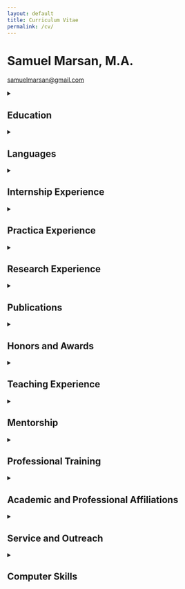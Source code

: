 ```yaml
---
layout: default
title: Curriculum Vitae
permalink: /cv/
---
```

# Samuel Marsan, M.A.
[samuelmarsan@gmail.com](mailto:samuelmarsan@gmail.com)

<details>
<summary><h2>Education</h2></summary>

**Ph.D.\*** Duke University, Clinical Psychology, Durham, NC 2017–2024  
Dissertation Proposal: *A Self-Report Measure of Body Image Quality of Life: Development of a Multi-Item Instrument for the Assessment of Transgender Experiences of Embodiment in Adolescents*  
Committee: Nancy Zucker, Ph.D. (Faculty Advisor), Melanie Bonner, Ph.D. (Chair), Sarah Gaither, Ph.D., Dane Whicker, Ph.D., Bryce Reeve, Ph.D.  
Internship: UTHealth Doctoral Psychology Internship Program (UTHDPIP)  
Internship Training Director: Katherine Loveland, Ph.D.  
Certificate of College Teaching  
Degree expected: 2024  
\*All but dissertation (ABD)  

**M.A.** Duke University, Clinical Psychology, Durham, NC December 2020  
Thesis: *Measurement of body image in transgender children: A scoping review.*  
Committee: Nancy Zucker, Ph.D. (Faculty Advisor), Melanie Bonner, Ph.D. (Chair), Sarah Gaither, Ph.D., Dane Whicker, Ph.D.  

**B.S.** University of North Carolina at Chapel Hill December 2014  
Psychology, Chapel Hill, NC  

**A.A.** The Honors College–Miami Dade College July 2012  
Business Administration, Miami Dade, FL  
English-Spanish Dual Language Program  

**A.A.\*** Miami Dade College, English for Academic Purposes (EAP) 2010  
Miami Dade, FL  
\*Non-degree pathway to a major in Pre-Bachelor of Arts  

**B.E.\*** Instituto Superior Politécnico José Antonio Echevería 2007–2009  
Telecommunications, Havana, Cuba  
\*Completed three full-time semesters of a Bachelor of Engineering (B.E.) program (studies interrupted by immigration to the United States)

</details>

<details>
<summary><h2>Languages</h2></summary>

**Spanish:** Native Language  
**English:** Bilingual Proficiency

</details>

<details>
<summary><h2>Internship Experience</h2></summary>

**UTHealth Doctoral Psychology Internship Program, Houston, TX | 2023-present**

**UTHealth Child and Family Psychotherapy Rotation | November 2023-June 2024**  
Louis A. Faillace, MD Department of Psychiatry & Behavioral Sciences  
Supervisors: Seema Jacobs, Ph.D., Jennifer Hughes, Ph.D., Leslie Taylor, Ph.D.

Deliver weekly evidence-based cognitive behavioral therapies for childhood externalizing behaviors, anxiety, specific phobia, depression, attention problems, hyperactivity, and autism. Treatment protocols used:  
- The Zones of Regulation  
- Facing your Fears  
- Exposure therapy  
- Parent training using the Research Units in Behavioral Intervention (RUBI)  

Conduct screening and intake sessions weekly  
Write intake reports weekly  
Average time spent monthly at this site: 45 hours  

**UTHealth C.L.A.S.S. (Changing Lives through Autism Spectrum Services) Clinic Rotation | July 2023-October 2023**  
Louis A. Faillace, MD Department of Psychiatry & Behavioral Sciences  
Supervisor: Katherine Loveland, Ph.D.

- Conducted diagnostic intake interviews twice weekly with adults with autism-related concerns  
- Administered the Autism Diagnostic Observation Schedule-2 (ADOS-2) once weekly, modules 3 and 4  
- Wrote 5 integrative psychological reports  
- Co-led a 10-week support group with 5 autistic adults navigating various types of relationships (e.g., familial, professional, romantic, etc.)  
- Led a 4-week support group for 18 Spanish-speaking parents, and 12 military families, of autistic young adults  
- Delivered weekly coaching sessions to autistic young adults in English or Spanish using modified motivational interviewing strategies  
- Supervised one practicum student in the delivery of weekly Cognitive Behavioral Therapy  
- Wrote intake reports twice weekly  
- Average time spent monthly at this site: 45 hours  

</details>

<details>
<summary><h2>Practica Experience</h2></summary>

**Child and Adolescent Health Psychology and Pediatric Neuropsychology | 2022-present**  
Duke University Department of Psychiatry and Behavioral Sciences  
Supervisors: Katharine Donlon, Ph.D., Sarah O'Rourke, Ph.D., Kyla Machell-Blalock, Ph.D.

- Assessed intellectual functioning of children and adolescents with brain tumors and related medical histories of vision, hearing, and motor impairments  
- Administered, scored, and interpreted neuropsychological assessments twice monthly  

Prepared integrative reports based on a variety of neuropsychology instruments:  
- Beery-Buktenica Developmental Test of Visual-Motor Integration-Sixth Edition (Beery VMI)  
- California Verbal Learning Test Children’s Version (CVLT-C)  
- Wechsler Abbreviated Scale of Intelligence-Second Edition (WASI-II)  
- Wechsler Intelligence Scale for Children-Fourth Edition (WISC-IV)  
- Wechsler Preschool & Primary Scale of Intelligence-Fourth Edition (WPPSI-IV)  
- Wechsler Adult Intelligence Scale-Fourth Edition (WAIS-IV)  
- Wide Range Assessment of Memory and Learning-Third Edition (WRAML3)  

- Delivered weekly evidence-based individual psychotherapy for children and adolescents with somatic symptoms and chronic conditions, such as Amplified Musculoskeletal Pain Syndrome (AMPS), using cognitive behavioral therapy (CBT) strategies  
- Worked within a multidisciplinary team composed of nurses, as well as physical and occupational therapists  
- Average time spent monthly at this site: 50 hours  

**Duke Center for Autism and Brain Development | 2021-2022**  
Duke University Department of Psychiatry and Behavioral Sciences  
Supervisor: Jill Howard, Ph.D.

- Initiated collaboration between the Duke Center for Autism and Brain Development and the Duke Child and Adolescent Gender Care Clinic  
- Conducted evidence-based diagnostic evaluation and treatment of autism spectrum disorders (ASD) and other neurodevelopmental disorders  
- Administered, scored, and interpreted psychodiagnostics assessments twice weekly  

Prepared psychological reports (twice monthly) based on a variety of instruments:  
- DSM-5 ASD Caregiver Interview Instrument  
- Parent-mediated telemedicine evaluation of ASD (TELE-ASD-PEDS)  
- Childhood Autism Rating Scale-2, High Functioning  
- Childhood Autism Rating Scale-2, Standard  
- Vineland Adaptive Behavior Scales-3-Interview  

Provided psychosocial support for children, adolescents, and young adults with autism in the context of individual and family therapy services, such as:  
- Program for the Education and Enrichment of Relational Skills (PEERS)  
- CBT for transgender adolescents with a gender-affirming focus  
- Parent training using the Research Units in Behavioral Intervention (RUBI)  
- School-based intervention  
- Stress and Anger Management Program (STAMP)  
- Family Intervention for Suicide Prevention (FISP)  
- Motivational interviewing (MI)  
- Organizational skills interventions  

- Worked within a multidisciplinary team composed of pediatric primary care physicians, endocrinologists, social workers, and speech-language pathologists  
- Spent 55 hours per month on average at this site  

**Duke Center for Eating Disorders | 2020-2021**  
Duke University Department of Psychiatry and Behavioral Sciences  
Supervisor: Nancy Zucker, Ph.D., Chantal Gil, Psy.D.

Delivered empirically validated treatments for youth and young adults with eating disorders, functional abdominal pain, gender dysphoria, and body dysmorphic disorder:  
- Enhanced CBT for eating disorders (CBT-E)  
- Family-Based Treatment (FBT)  
- Off the C.U.F.F. (Clear, Undisturbed, Firm, Funny): Parenting skills protocol for the management of disordered eating, adapted by Nancy Zucker, Ph.D. from FBT principles for parent support group settings  

Behavioral Therapies:  
- Acceptance and Commitment Therapy (ACT)  
- Feelings and Body Investigators (FBI)  
- Family Intervention for Suicide Prevention (FISP)  
- Unified Protocol (UP)  

- Co-led support groups of youth with Avoidant/Restrictive Food Intake Disorder (ARFID)  
- Co-led support groups for parents of youth with eating disorders  
- Consulted with multidisciplinary team of specialists in psychiatry, pediatrics, gastroenterology, endocrinology, and student health  
- Conducted ARFID psychodiagnostic interviews five times monthly via the Pica, ARFID, and Rumination Disorder Interview (PARDI) as part of an NIH-funded research project  
- Provided ongoing supervision to six Duke undergraduate peer health coaches who provided phone-based self-management support to their student peers  
- Spent 40 hours per month on average at this site  

**Psychosocial Treatment Clinic | 2019-2020**  
Duke University Department of Psychiatry and Behavioral Sciences  
Supervisors: Kyla Machell-Blalock, Ph.D., Chris Mauro, Ph.D.

Provided evidence-based interventions for children, adolescents and families struggling with anxiety and mood disorders using various protocols, such as:  
- Coping Cat and Cat Project (CBT)  
- Treatment for Adolescent Depression Study (TADS)  

Behavioral Therapies:  
- Family Intervention for Suicide Prevention (FISP)  
- Parent Training in Behavior Management for ADHD  
- School-based intervention  

- Conducted collaborative care with primary care providers for psychotropic medication management  
- Spent 30 hours per month on average at this site  

**The Duke Psychology Clinic | 2018-2019**  
Duke University Department of Psychology and Neuroscience  
Supervisors: Ron Batson, M.D. and David Rabiner, Ph.D.

Provided psychotherapy services for Duke undergraduates and adults from the broader Durham community with anxiety and mood disorders based on general principles, such as:  
- Therapeutic alliance  
- Language and reflection  
- Multiculturally informed practice  
- Mindfulness  
- Research-informed clinical decision-making  
- Integration of pharmacologic approaches, supervised by Ron Batson, M.D.  

- Conducted intake interviews, integrating with outcome measures for case conceptualizations  
- Administered projective tests and personality tests for case conceptualizations and treatment planning  
- Spent 20 hours per month on average at this site  

</details>

<details>
<summary><h2>Research Experience</h2></summary>

**Duke Population Science, Durham, NC | 2018–present**

**Qualitative Research Analyst, Transgender Health Measurement-Concept Elicitation Pilot Study (Pro00101113)**  
PI: Bryce Reeve, Ph.D., Advisor: Nancy Zucker, Ph.D.

- Led manuscript preparation for publication  
- Conducted Applied Thematic Analysis  
- Trained research staff on qualitative data analysis principles  
- Provided consultation on outreach and research recruitment strategies  
- Collaborated with local community partners in research-related decision-making within a community advisory board (CAB)

**Graduate Research Assistant, Using Clinical Data to Characterize and Generate Novel Hypotheses About the Pathophysiology of Gender Dysphoria (Pro00100256) | 2018–2019**  
PI: Deanna Adkins, M.D.

- Performed dataset cleanup and data management

**Duke Center for Eating Disorders, Durham, NC | 2015–present**

**Clinical Interviewer, Chompions! A treatment study for childhood Avoidant/Restrictive Food Intake Disorder (ARFID) (Pro00103645) | 2022–present**  
PI: Nancy Zucker, Ph.D.

- Trained research staff on the PARDI protocol  
- Conducted and scored ARFID diagnostic interviews, using the PARDI protocol

**Clinical Interviewer, Food Scientists: Investigation of Food Avoidance in Young Children (Pro00103430) | 2020–2021**  
PI: Nancy Zucker, Ph.D.

- Conducted and scored ARFID diagnostic interviews, using the PARDI protocol

**Graduate Research Assistant, The Duke Tummy Pain Study for Children: Feeling and Body Investigators (FBI) (Pro00043556) | 2018–2020**  
PI: Nancy Zucker, Ph.D.

- Translated informed consent form and recruitment materials into Spanish  
- Conducted mood induction and physiology laboratory sessions  
- Administered semi-structured parent and child interviews to monitor functional abdominal pain  
- Performed dataset cleanup and data management

**Clinical Research Specialist, Sr., Heart Rate Sensing and Response in Persons with Anorexia Nervosa (Pro00064421) | 2016–2017**  
PIs: Nancy Zucker, Ph.D., Kim Huffman, M.D., Ph.D.

- Collected anthropometric measurements of research participants  
- Piloted a heartbeat perception task  
- Piloted a water loading task  
- Conducted quantitative analysis of preliminary data for NIH grant application

**Clinical Research Specialist, Sr., Probiotic Treatment: The Role of the Gut Microbiome in Childhood Abdominal Pain and Anxiety (Pro00063870) | 2015–2017**  
PIs: Nancy Zucker, Ph.D., Richard Noel, M.D., Ph.D.

- Assisted in designing a pilot clinical trial testing the efficacy of a probiotic treatment  
- Managed registration and submission of the clinical trial to IRB, FDA (IND 16750), and ClinicalTrials.gov (NCT02711800)  
- Developed psychosocial stress-induction and biological specimen collection protocols for children  
- Managed preservation, transport, and storage of laboratory specimens

**Duke Center for Autism and Brain Development, Durham, NC | 2015–2019**

**Graduate Research Assistant, The Duke A+ Study (Pro00085435) | 2018–2019**  
PI: Geraldine Dawson, Ph.D.

- Assisted with behavioral management during autism diagnostic evaluation via the ADOS

**Graduate Research Assistant, The Autism Biomarker Consortium for Clinical Trials (Pro00065628) | 2016–2019**  
PI: Geraldine Dawson, Ph.D.

- Co-developed behavioral and social coding schemes via parent-child observation  
- Coded data using EthoVision XT and The Observer XT 12  
- Co-authored peer-reviewed article validating behavioral tracking data  
- Conducted quality control of observational data

**Clinical Research Specialist, Sr., Harnessing Technology to Improve Screening for Early Social and Communication Delays (Pro00053509) | 2015–2017**  
PIs: Geraldine Dawson, Ph.D., Helen Egger, M.D., Guillermo Sapiro, Ph.D.

- Coordinated piloting phase of a digital screening tool  
- Recruited toddler participants and caregivers in outpatient pediatric settings  
- Translated study materials into Spanish  
- Assessed cognitive functioning via MSEL  
- Created affect/gesture coding scheme using The Observer XT 12  
- Collaborated internationally on tool validation

**Duke Psychiatry and Behavioral Sciences, Durham, NC | Fall 2014**

**Community Engagement Assistant, Duke Integrated Pediatric Mental Health | Fall 2014**  
Directors: Helen Egger, M.D., Nicole Heilbron, Ph.D.

- Established community partnerships for referrals for LGBTQIA+ youth  
- Created a community resource guide of LGBTQIA+-affirming mental health providers

**University of North Carolina at Chapel Hill, Chapel Hill, NC | 2013–2014**

**Research Assistant, Road to Recovery from Eating Disorders Lab | 2013–2014**  
Director: Anna Bardone-Cone, Ph.D.

- Transcribed interviews of individuals with past eating disorders

**Research Assistant, Cognition and Addiction Biopsychology Lab | 2013–2014**  
Director: Charlotte Boettiger, Ph.D.

- Managed research visits  
- Administered attentional bias tasks using E-Prime  
- Conducted quantitative analysis  
- Completed independent study on depression and alcohol attentional bias  
- Co-authored peer-reviewed article on attentional bias and drinking behavior

</details>

<details>
<summary><h2>Publications</h2></summary>

### Peer-Reviewed Journal Publications

Ng, S., Liu, Y., Gaither, S., Marsan, S., & Zucker, N. (2021). The clash of culture and cuisine: A qualitative exploration of cultural tensions and attitudes toward food and body in Chinese young adult women. *International Journal of Eating Disorders, 54*(2), 174–183.

Hashemi, J., Dawson, G., Carpenter, K. L. H., Campbell, K., Qiu, Q., Espinosa, S., Marsan, S., Baker, J. P., Egger, H. L., & Sapiro, G. (2021). Computer Vision Analysis for Quantification of Autism Risk Behaviors. *IEEE Transactions on Affective Computing, 12*(1), 215–226.

Rivera-Cancel, A., Nicholas, J., Marsan, S., Herbert, B. M., Bulik, C., Loeb, K., & Zucker, N. (2020). Gut hypervigilance in anorexia nervosa: Implications for treatment. *Annals of Behavioral Medicine, 54*(Suppl. 1), S517–S517.

Zucker, N., Rivera-Cancel, A., Datta, N., Erwin, S., Julia, N., Caldwell, K., Ives, L., Romer, A., Marsan, S., Farber, M., & Maslow, G. (2020). Feeling and body investigators: A randomized controlled trial of a treatment for young children with functional abdominal pain. *Annals of Behavioral Medicine, 54*(Suppl. 1), S515–S515.

Sabatos-DeVito, M., Murias, M., Dawson, G., Howell, T., Yuan, A., Marsan, S., Bernier, R. A., Brandt, C. A., Chawarska, K., Dzuira, J. D., Faja, S., Jeste, S. S., Naples, A., Nelson, C. A., Shic, F., Sugar, C. A., Webb, S. J., McPartland, J. C., & Autism Biomarkers Consortium for Clinical Trials. (2019). Methodological considerations in the use of Noldus EthoVision XT video tracking of children with autism in multi-site studies. *Biological Psychology, 146*: 107712.

Campbell, K., Carpenter, K. L., Hashemi, J., Espinosa, S., Marsan, S., Borg, J. S., Chang, Z., Qiu, Q., Vermeer, S., Adler, E., Tepper, M., Egger, H. L., Baker, J. P., Sapiro, G., & Dawson, G. (2019). Computer vision analysis captures atypical attention in toddlers with autism. *Autism, 23*(3), 619–628.

Zucker, N., Mauro, C., Craske, M., Wagner, H. R., Datta, N., Hopkins, H., Caldwell, K., Kiridly, A., Marsan, S., Maslow, G., Mayer, E., Egger, H. (2017). Acceptance-based interoceptive exposure for young children with functional abdominal pain. *Behaviour Research and Therapy, 97*, 200–212.

Hashemi, J., Campbell, K., Carpenter, K., Harris, A., Qiu, Q., Tepper, M., Espinosa, S., Borg, J. S., Marsan, S., Calderbank, R., Baker, J., Egger, H., Dawson, G., & Sapiro, G. (2015). A scalable app for measuring autism risk behaviors in young children: A technical validity and feasibility study. *EAI Endorsed Transactions on Scalable Information Systems, 3*(10), 23–27.

Faulkner, M. L., Baldner, C. S., Marsan, S., & Boettiger, C. A. (2014). Increased attentional bias for alcohol related images in heavy binge drinkers compared to moderate social drinkers. *Alcoholism: Clinical and Experimental Research, 38*(Suppl. 1), 279A–279A.

---

### Manuscripts in Preparation

Marsan, S., Mann, C., Hernandez, A., Bahnson, K., Russell, K., Zucker, N., Whicker, D., Marinkovic, M., Adkins, D., Hamilton, M., Ingledue, G., Ebuengan, G., McLaughlin, K., Henke, D., & Reeve, B. (2023). *A conceptual framework of gender dysphoria for trans youth through a developmental lens* [Manuscript in preparation]. Department of Psychology and Neuroscience, Duke University.

Marsan, S., Dean, C., Christian, H., & Zucker, N. (2023). *Gaps in measurement of body image in children with gender dysphoria* [Manuscript in preparation]. Department of Psychology and Neuroscience, Duke University.

Marsan, S., Mann, C., Hernandez, A., Bahnson, K., Henke, D., Daniell, E., Ehle, K., Biswas, S., Rivera-Cancel, A., Nicholas, J., Russell, K., Marinkovic, M., Whicker, D., Adkins, D., Reeve, B., & Zucker, N. (2023). *Experience of body image in transgender youth: A thematic analysis approach* [Manuscript in preparation]. Department of Psychology and Neuroscience, Duke University.

Marsan, S., Mann, C., Hernandez, A., Bahnson, K., Henke, D., Daniell, E., Ehle, K., Biswas, S., Rivera-Cancel, A., Nicholas, J., Russell, K., Marinkovic, M., Whicker, D., Adkins, D., Reeve, B., & Zucker, N. (2023). *Definition of body image from transgender youth perspectives: A thematic analysis approach* [Manuscript in preparation]. Department of Psychology and Neuroscience, Duke University.

Citron, K., Marsan, S., Sundar, K., Dillon, A., Izquierdo, N., Mohamedali, L., & Zucker, N. (2023). *Definition and experience of gender euphoria from transgender adult perspectives* [Manuscript in preparation]. Department of Psychology and Neuroscience, Duke University.

---

### Selected Talks and Presentations

Blacklock, C., Buzwell, S., Elphinstone, B., Tollit, M. A., Pace, C., Zwickl, S., Cheung, A. S., Citron, K., Zucker, N., Marsan, S., Pang, K. (2023, Nov 2–4). *The gender euphoria scale (GES): Development of a tool to measure gender euphoria* [Oral abstract]. AusPath Biennial Conference 2023, Melbourne, Australia.

Sundar, K., Marsan, S., & Zucker, N. (2023, Nov 1–6). *Gender transgressed: Felt pressure to conform to gender stereotypes, gender typicality, and mental health in transgender vs. cisgender adults* [Oral abstract]. USPATH 2023, Westminster, CO, US.

Marsan, S., Mann, C., Hernandez, A., Bahnson, K., Henke, D., Daniell, E., Ehle, K., Biswas, S., Rivera-Cancel, A., Nicholas, J., Russell, K., Marinkovic, M., Whicker, D., Adkins, D., Reeve, B., & Zucker, N. (2021, Nov 4–7). *Definition of body image from transgender youth perspectives: A thematic analysis approach* [Oral abstract]. USPATH 2021, Virtual Scientific Symposium.

Citron, K., Marsan, S., Long, J., & Zucker, N. (2020, Nov 6–10). *“When a stranger called me sir” from haircuts to hormones, binders to clothes: Gender euphoria in transgender adults* [Oral abstract]. WPATH 26th Scientific Symposium, Virtual Scientific Symposium.

Marsan, S., Dean, C., Christian, H., & Zucker, N. (2020, Nov 6–10). *Gaps in measurement of body image in children with gender dysphoria* [Oral abstract]. WPATH 26th Scientific Symposium, Virtual Scientific Symposium.

Egger, H., Campbell, K., Carpenter, K., Hashemi, J., Espinosa, S., Tepper, M., Schaich Borg J., Qiu, Q., Marsan, S., Dawson, G., Bloomfield, R., & Sapiro, G. (2017, May 10–13). *Feasibility of a mobile phone-delivered study of social and emotional behaviors in young children at risk for autism.* In B. Chakrabarti (Chair), Evaluating social attention and reward in young children with ASD [Symposium], 2017 Annual Meeting of the International Society for Autism Research (IMFAR), San Francisco, CA.

Hashemi, J., Campbell, K., Espinosa, S., Marsan, S., Qiu, Q., Tepper, M., Carpenter, K., Schaich Borg, J., Dawson, G., Bloomfield, R., Egger, H. & Sapiro, G. (2017, May 10–13). *A researchkit app with automatic detection of facial affect and social behaviors from videos of children with autism* [Conference session]. IMFAR, San Francisco, CA.

Kumm, A.J., Campbell, K., Marsan, S., Hashemi, J., Espinosa, S., Bloomfield, R., Dawson, G., Sapiro, G., Egger, H., & de Vries, P. J. (2017, May 10–13). *Feasibility of a smartphone application to identify young children at risk for autism spectrum disorder in a low-income, community setting in South Africa* [Conference session]. IMFAR, San Francisco, CA.

Campbell, K., Carpenter, K., Hashemi, J., Espinosa, S., Marsan, S., Harris, A., Schaich Borg, J., Chang, Z., Qiu, Q., Tepper, M., Calderbank, R., Baker, J. P., Sapiro, G., Egger, H., & Dawson, G. (2016, May 11–14). *Computer vision detects delayed social orienting in toddlers with autism* [Conference session]. IMFAR, Baltimore, MD.

</details>

<details>
<summary><h2>Honors and Awards</h2></summary>

**CaDRE ($5000) | 2023–2024**  
Career Development and Research Excellence (CaDRE) Program in Psychiatry Mentorship Program  
Nominated by Katherine Loveland, Ph.D., Thomas Meyer, Ph.D., and Ana Ugueto, Ph.D.  
Bestowed by Jair C. Soares M.D. Ph.D., Anilkumar Pillai, Ph.D., and Mary Lopez, M.B.A.  
UTHealth Louis A. Faillace, MD, Department of Psychiatry and Behavioral Science, TX

**Summer Research Fellowship ($8250) | 2018–2020, 2022**  
Competitive research fellowship covering stipend, tuition, and health insurance  
Duke University, NC

**Biogen Doctoral Fellow ($8250) | 2021**  
Competitive fellowship for mentoring underrepresented high school and undergraduate students with interest in neuroscience  
Nominated by Nancy Zucker, Ph.D.  
Duke University, NC

**Brown-Nagin Graduate Fellowship ($2000) | 2020**  
Competitive fellowship for conference travel  
Nominated by Nancy Zucker, Ph.D.  
Duke University, NC

**Dean’s List, University of North Carolina at Chapel Hill, NC | 2013–2014**

**Dean’s List, Miami Dade College, FL | 2010–2012**

**The Honors College Fellows Award ($5000) | 2010–2012**  
Yearly award for exceptional academic and leadership achievements  
Nominated by Jennifer Bravo, Ph.D.  
Bestowed by Alexandria Holloway, Ph.D.  
Miami Dade College, FL

**Future Business Teacher Award, Third Place | 2012**  
Competitive award for successfully creating and presenting a lesson plan for a mock college-level class: “Introduction to Business Administration”  
Bestowed by Sarah Rasheid, President, Phi Beta Lambda–Florida Chapter  
Miami Dade College, FL

**Phi Beta Lambda, Student Business Organization | 2012**  
Elected as Vice-President in a competitive race  
Miami Dade College, FL

**Student Leadership Academy Certificate | 2012**  
Competitive admission into the leadership certificate program  
Nominated by Carlos Fernandez, Ph.D.  
Bestowed by Gina Cortez-Suarez, Ph.D., Campus President  
Miami Dade College, FL

**SALAD Scholarship ($1000) | 2011**  
Competitive award for academic excellence  
Nominated by Jennifer Bravo, Ph.D.  
Miami Dade College, FL

**Phi Theta Kappa, Honor Society | 2011**  
Merit-based admission  
Miami Dade College, FL

**Psi Beta National Honor Society for Psychology Majors | 2010**  
Merit-based admission  
Miami Dade College, FL

</details>

<details>
<summary><h2>Teaching Experience</h2></summary>

**Duke University, Durham, NC | Spring 2022**  
Guest Lecturer, Treatment of Eating Disorders in Children and Adolescents  
Advanced undergraduate course: Clinical Interventions with Children and Families (PSY 436S)  
- Provided an overview of common eating disorders in youth  
- Demonstrated general principles of Family Based Therapy (FBT), Enhanced CBT for eating disorders, and Feelings and Body Investigators (FBI)

**Duke University, Durham, NC | Summer 2021**  
Biogen Fellow Lecturer, Sex, Gender, and Psychology  
- Delivered this lecture for high school and undergraduate students from underrepresented backgrounds with an interest in neuroscience  
- Provided an overview about the current understanding of sex and gender  
- Explained developmental processes involved in sex differentiation in the brain  
- Promoted discussions about sex biodiversity  
- Engaged in a Q&A about careers in psychology

**University of North Carolina at Chapel Hill, Chapel Hill, NC | Summers 2018–2021**  
Guest Lecturer, LGBTQIA+ Topics in Health Psychology  
Advanced undergraduate level course: Health Psychology (PSYC 504)  
- Introduced an overview of sexual and gender diversity  
- Described the Minority Stress Model  
- Demonstrated impacts of embodying various minority statuses with evidence of health disparities in this population  
- Facilitated discussions with case vignettes

**Duke University, Durham, NC | Spring 2021**  
Teaching Assistant, Department of Psychology and Neuroscience  
Undergraduate course: Developmental Psychology (PSY 103)  
- Implemented active and experiential learning strategies through multimedia  
- Developed discussion section syllabus  
- Led two weekly discussion sections for a total of 50 students  
- Designed, administered, and scored exams, quizzes, and assignments  
- Held fixed weekly and appointment-based office hours

**Duke University, Durham, NC | Spring 2020**  
Teaching Assistant, Department of Psychology and Neuroscience  
Undergraduate course: Looking Inside the Disordered Brain (NEUROSCI 277)  
- Held appointment-based office hours  
- Administered and scored exams and quizzes

**Duke University, Durham, NC | Fall 2019**  
Teaching Assistant, Department of Psychology and Neuroscience  
Undergraduate course: Abnormal Psychology (PSY 105)  
- Delivered a guest lecture: Somatic symptom and related disorders  
- Co-developed the discussion section syllabus  
- Led two weekly discussion sections for a total of 50 students  
- Coordinated grading with another teaching assistant  
- Held fixed weekly and appointment-based office hours

</details>

<details>
<summary><h2>Mentorship</h2></summary>

**Duke University, Durham, NC | 2019–present**  
Graduate Student Mentor, Senior Honors Theses  
- Kiran Sundar; *Comparing felt gender pressure and gender typicality in transgender vs. cisgender adults* [Manuscript in preparation]; Expected graduation: May 2023  
- Sophia Gomez; *Concordance of child and caregiver reports of trauma* [Unpublished]; Graduation: May 2022  
- Connie Dean; *Masculinity and novel male contraceptives: Does masculine norm conformity influence preference?* [Unpublished]; Graduation: May 2021  
- Kira Citron; *“When a stranger called me sir” from haircuts to hormones, binders to clothes: Gender euphoria in transgender adults* [Oral abstract]; Graduation: May 2020  
- Steph Ng; *The clash of culture and cuisine: Conflicting expectations and disordered eating in Chinese adolescent women* [Published]; Graduation: May 2019  

**Duke University, Durham, NC | 2018–2022**  
Research Mentor, Summer Vertical Integration Program  
- Mentored one Duke undergraduate student each summer during an 8-week research development program  
- Provided training and consultation in research and statistical methods  
- Evaluated and encouraged progress of research project  
- Offered and elicited feedback on mentor-mentee relationship  
- Participated as a panelist in graduate school discussion panels

**Duke University, Durham, NC | 2020–2021**  
Research Mentor, Matching Undergraduates to Science and Engineering Research (MUSER)  
- Mentored a group of five Duke students engaged in research for a full year  
- Developed and delivered training in qualitative and quantitative data analysis  
- Provided consultation in strategies for professional development  

</details>

<details>
<summary><h2>Professional Training</h2></summary>

**Introduction to Structural Equation Modeling | Summer 2022**  
- Completed a three-day virtual S.E.M. workshop using R statistical software  
- Curran-Bauer Analytics, Chapel Hill, NC

**Graduate Teaching Assistant Workshop | Summer 2018**  
- Participated in a three-hour workshop on college teaching  
- Psychology and Neuroscience, Durham, NC

**Diversifying Clinical Psychology Weekend | Fall 2014**  
- Participated in a two-day seminar for minority students interested in applying to doctoral programs in clinical psychology  
- University of North Carolina at Chapel Hill, Chapel Hill, NC

</details>

<details>
<summary><h2>Academic and Professional Affiliations</h2></summary>

**SMART Recovery USA | 2025–present**  
Smart Recovery 4-Point Facilitator Training

**US Professional Association for Transgender Health (USPATH) | 2019–present**  
Student member

**World Professional Association for Transgender Health (WPATH) | 2019–present**  
Student member

**Society of Clinical Psychology, APA Division 12 | 2017–2018**  
Student member

**Carolina Millennial Scholars Program (CMSP) | 2012–2014**  
College transfer student

**Honors Carolina | 2012–2013**  
Honors student

</details>

<details>
<summary><h2>Service and Outreach</h2></summary>

**Antiracism Virtual Office Hours Initiative | Fall 2020**  
Consultant, held virtual office hours with graduate school applicants from diverse backgrounds, including BIPOC, LGBTQIA+, first generation, and/or low income  
Duke University, Durham, NC

**Ayudantes Escolares (School Helpers) | Summer 2020**  
Elementary School Tutor, virtually tutored children from Spanish-speaking families affected by the COVID-19 pandemic  
University of North Carolina at Chapel Hill, Chapel Hill, NC

**Duke Psychology Clinic | 2019–2020**  
Volunteer, updated the demographics section of the clinic intake forms to better reflect the sexual and gender diversity of the Durham community  
Duke University, Durham, NC

**Gender Spectrum Conference | Summer 2018**  
Facilitator of Caregiver Support Groups, facilitated discussions among caregivers navigating gender exploration in their gender-diverse children and adolescents  
Moraga, CA

**Harvard Latino Leadership Initiative | Summer 2012**  
Phi Theta Kappa Coach, coordinated leadership workshops to raise college completion rates among minority high school students  
Miami Dade College, FL

**Student Leadership Academy | Spring 2012**  
Performed duties in different leadership roles:  
- College Algebra Tutor, provided tutoring in English and Spanish  
- Student Leader, spearheaded a semester-long recycling campaign on campus  
Miami Dade College, FL

**MDC College Academic Student Support Council (CASSC) | Fall 2011**  
Student Body Representative  
Miami Dade College, FL

</details>

<details>
<summary><h2>Computer Skills</h2></summary>

**Statistics:** R, SPSS  
**Applications:** EthoVision XT, NVivo, Qualtrics, REDCap, The Observer XT 12.5, Zotero

</details>
